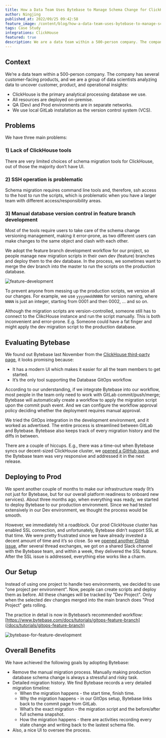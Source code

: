 ```yaml
---
title: How a Data Team Uses Bytebase to Manage Schema Change for ClickHouse
author: Ningjing
published_at: 2022/09/25 09:42:58
feature_image: /content/blog/how-a-data-team-uses-bytebase-to-manage-schema-change-for-clickhouse/bytebase-for-feature-development.webp
tags: Case Study
integrations: ClickHouse
featured: true
description: We are a data team within a 500-person company. The company has several customer-facing products, and we are a group of data scientists analyzing data to uncover customer, product, and operational insights.
---
```


## Context

We’re a data team within a 500-person company. The company has several customer-facing products, and we are a group of data scientists analyzing data to uncover customer, product, and operational insights:

- ClickHouse is the primary analytical processing database we use.
- All resources are deployed on-premise.
- QA (Dev) and Prod environments are in separate networks.
- We use local GitLab installation as the version control system (VCS).

## Problems

We have three main problems:

### 1) Lack of ClickHouse tools

There are very limited choices of schema migration tools for ClickHouse, out of those the majority don’t have UI.

### 2) SSH operation is problematic

Schema migration requires command line tools and, therefore, ssh access to the host to run the scripts, which is problematic when you have a larger team with different access/responsibility areas.

### 3) Manual database version control in feature branch development

Most of the tools require users to take care of the schema change versioning management, making it error-prone, as two different users can make changes to the same object and clash with each other.

We adopt the feature branch development workflow for our project, so people manage new migration scripts in their own dev (feature) branches and deploy them to the dev database. In the process, we sometimes want to merge the dev branch into the master to run the scripts on the production database.

![feature-development](/content/blog/how-a-data-team-uses-bytebase-to-manage-schema-change-for-clickhouse/feature-development.webp)

To prevent anyone from messing up the production scripts, we version all our changes. For example, we use `yyyymmddNNNN` for version naming, where `NNNN` is just an integer, starting from 0001 and then 0002, ... and so on.

Although the migration scripts are version-controlled, someone still has to connect to the ClikcHouse instance and run the script manually. This is both inconvenient and error-prone. E.g. Someone could have a fat finger and might apply the dev migration script to the production database.

## Evaluating Bytebase

We found out Bytebase last November from the [ClickHouse third-party page](https://clickhouse.com/docs/en/interfaces/third-party/gui/#bytebase), it looks promising because:

- It has a modern UI which makes it easier for all the team members to get started.
- It’s the only tool supporting the Database GitOps workflow.

According to our understanding, if we integrate Bytebase into our workflow, most people in the team only need to work with GitLab commit/push/merge; Bytebase will automatically create a workflow to apply the migration script upon the commit push event. And we can configure the workflow approval policy deciding whether the deployment requires manual approval.

We tried the GitOps integration in the development environment, and it worked as advertised. The entire process is streamlined between GitLab and Bytebase. Bytebase also keeps track of every migration history and the diffs in between.

There are a couple of hiccups. E.g., there was a time-out when Bytebase syncs our decent-sized ClickHouse cluster, we [opened a GitHub issue](https://github.com/Bytebase/Bytebase/issues/499), and the Bytebase team was very responsive and addressed it in the next release.

## Deploying to Prod

We spent another couple of months to make our infrastructure ready (It’s not just for Bytebase, but for our overall platform readiness to onboard new services). About three months ago, when everything was ready, we started to deploy Bytebase to our production environment. Since we had tested extensively in our Dev environment, we thought the process would be smooth.

However, we immediately hit a roadblock. Our prod ClickHouse cluster has enabled SSL connection, and unfortunately, Bytebase didn’t support SSL at that time. We were pretty frustrated since we have already invested a decent amount of time and it’s so close. So we [opened another GitHub issue](https://github.com/bytebase/bytebase/discussions/1513), after several thread exchanges, we got on a shared Slack channel with the Bytebase team, and within a week, they delivered the SSL feature. After the SSL issue is addressed, everything else works like a charm.

## Our Setup

Instead of using one project to handle two environments, we decided to use "one project per environment". Now, people can create scripts and deploy them as before. All these changes will be tracked by "Dev Project". Only when the selected dev changes merged into the main branch does "Prod Project" gets rolling.

The practice in detail is now in Bytebase’s recommended workflow: [https://www.bytebase.com/docs/tutorials/gitops-feature-branch](/docs/tutorials/gitops-feature-branch)

![bytebase-for-feature-development](/content/blog/how-a-data-team-uses-bytebase-to-manage-schema-change-for-clickhouse/bytebase-for-feature-development.webp)

## Overall Benefits

We have achieved the following goals by adopting Bytebase:

- Remove the manual migration process. Manually making production database schema change is always a stressful and risky task.
- Detailed migration history. We find Bytebase records a very detailed migration timeline:
  - When the migration happens - the start time, finish time.
  - Why the migration happens - in our GitOps setup, Bytebase links back to the commit page from GitLab.
  - What’s the exact migration - the migration script and the before/after full schema snapshot.
  - How the migration happens - there are activities recording every state change and writing back to the lastest schema file.
- Also, a nice UI to oversee the process.
